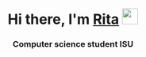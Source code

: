 <h1 align="center">Hi there, I'm <a href="https://daniilshat.ru/" target="_blank">Rita</a> 
<img src="https://github.com/blackcater/blackcater/raw/main/images/Hi.gif" height="32"/></h1>
<h3 align="center">Computer science student ISU 	
